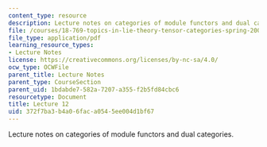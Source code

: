 ```yaml
---
content_type: resource
description: Lecture notes on categories of module functors and dual categories.
file: /courses/18-769-topics-in-lie-theory-tensor-categories-spring-2009/372f7ba3b4a06faca0545ee004d1bf67_MIT18_769S09_lec12.pdf
file_type: application/pdf
learning_resource_types:
- Lecture Notes
license: https://creativecommons.org/licenses/by-nc-sa/4.0/
ocw_type: OCWFile
parent_title: Lecture Notes
parent_type: CourseSection
parent_uid: 1bdabde7-582a-7207-a355-f2b5fd84cbc6
resourcetype: Document
title: Lecture 12
uid: 372f7ba3-b4a0-6fac-a054-5ee004d1bf67
---
```

Lecture notes on categories of module functors and dual categories.